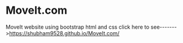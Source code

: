 # MoveIt.com
MoveIt website using bootstrap html and css click here to see------->https://shubham9528.github.io/MoveIt.com/
